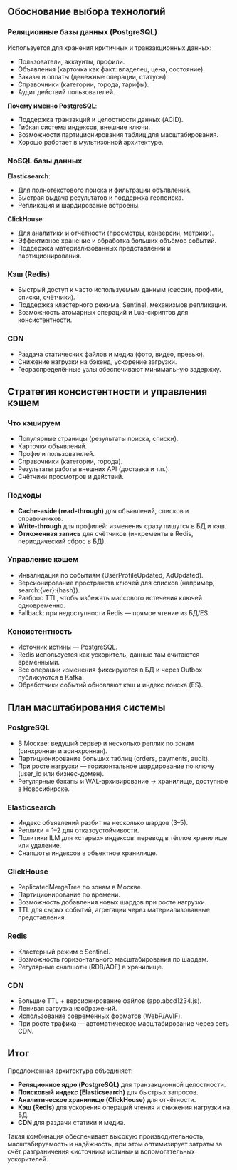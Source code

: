 ## Обоснование выбора технологий

### Реляционные базы данных (PostgreSQL)
Используется для хранения критичных и транзакционных данных:
- Пользователи, аккаунты, профили.
- Объявления (карточка как факт: владелец, цена, состояние).
- Заказы и оплаты (денежные операции, статусы).
- Справочники (категории, города, тарифы).
- Аудит действий пользователей.

**Почему именно PostgreSQL**:
- Поддержка транзакций и целостности данных (ACID).
- Гибкая система индексов, внешние ключи.
- Возможности партиционирования таблиц для масштабирования.
- Хорошо работает в мультизонной архитектуре.
### NoSQL базы данных

**Elasticsearch**:
- Для полнотекстового поиска и фильтрации объявлений.
- Быстрая выдача результатов и поддержка геопоиска.
- Репликация и шардирование встроены.

**ClickHouse**:
- Для аналитики и отчётности (просмотры, конверсии, метрики).
- Эффективное хранение и обработка больших объёмов событий.
- Поддержка материализованных представлений и партиционирования.

### Кэш (Redis)
- Быстрый доступ к часто используемым данным (сессии, профили, списки, счётчики).
- Поддержка кластерного режима, Sentinel, механизмов репликации.
- Возможность атомарных операций и Lua-скриптов для консистентности.

### CDN
- Раздача статических файлов и медиа (фото, видео, превью).
- Снижение нагрузки на бэкенд, ускорение загрузки.
- Геораспределённые узлы обеспечивают минимальную задержку.

## Стратегия консистентности и управления кэшем

### Что кэшируем
- Популярные страницы (результаты поиска, списки).
- Карточки объявлений.
- Профили пользователей.
- Справочники (категории, города).
- Результаты работы внешних API (доставка и т.п.).
- Счётчики просмотров и действий.

### Подходы
- **Cache-aside (read-through)** для объявлений, списков и справочников.
- **Write-through** для профилей: изменения сразу пишутся в БД и кэш.
- **Отложенная запись** для счётчиков (инкременты в Redis, периодический сброс в БД).

### Управление кэшем
- Инвалидация по событиям (UserProfileUpdated, AdUpdated).
- Версионирование пространств ключей для списков (например, search:{ver}:{hash}).
- Разброс TTL, чтобы избежать массового истечения ключей одновременно.
- Fallback: при недоступности Redis — прямое чтение из БД/ES.

### Консистентность
- Источник истины — PostgreSQL.
- Redis используется как ускоритель, данные там считаются временными.
- Все операции изменения фиксируются в БД и через Outbox публикуются в Kafka.
- Обработчики событий обновляют кэш и индекс поиска (ES).

## План масштабирования системы

### PostgreSQL
- В Москве: ведущий сервер и несколько реплик по зонам (синхронная и асинхронная).
- Партиционирование больших таблиц (orders, payments, audit).
- При росте нагрузки — горизонтальное шардирование по ключу (user_id или бизнес-домен).
- Регулярные бэкапы и WAL-архивирование → хранилище, доступное в Новосибирске.

### Elasticsearch
- Индекс объявлений разбит на несколько шардов (3–5).
- Реплики = 1–2 для отказоустойчивости.
- Политики ILM для «старых» индексов: перевод в тёплое хранилище или удаление.
- Снапшоты индексов в объектное хранилище.

### ClickHouse
- ReplicatedMergeTree по зонам в Москве.
- Партиционирование по времени.
- Возможность добавления новых шардов при росте нагрузки.
- TTL для сырых событий, агрегации через материализованные представления.

### Redis
- Кластерный режим с Sentinel.
- Возможность горизонтального масштабирования по шардам.
- Регулярные снапшоты (RDB/AOF) в хранилище.

### CDN
- Большие TTL + версионирование файлов (app.abcd1234.js).
- Ленивая загрузка изображений.
- Использование современных форматов (WebP/AVIF).
- При росте трафика — автоматическое масштабирование через сеть CDN.

## Итог

Предложенная архитектура объединяет:
- **Реляционное ядро (PostgreSQL)** для транзакционной целостности.
- **Поисковый индекс (Elasticsearch)** для быстрых запросов.
- **Аналитическое хранилище (ClickHouse)** для отчётности.
- **Кэш (Redis)** для ускорения операций чтения и снижения нагрузки на БД.
- **CDN** для раздачи статики и медиа.

Такая комбинация обеспечивает высокую производительность, масштабируемость и надёжность, при этом оптимизирует затраты за счёт разграничения «источника истины» и вспомогательных ускорителей.
